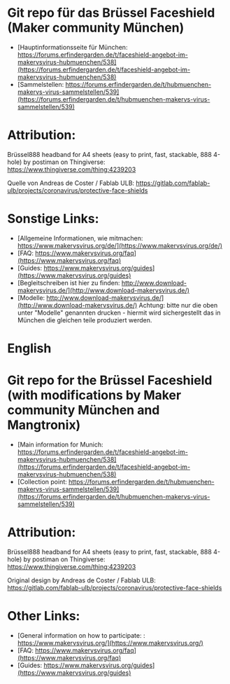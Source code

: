 # Git repo für das Brüssel Faceshield (Maker community München)

* [Hauptinformationsseite für München: https://forums.erfindergarden.de/t/faceshield-angebot-im-makervsvirus-hubmuenchen/538](https://forums.erfindergarden.de/t/faceshield-angebot-im-makervsvirus-hubmuenchen/538)
* [Sammelstellen: https://forums.erfindergarden.de/t/hubmuenchen-makervs-virus-sammelstellen/539](https://forums.erfindergarden.de/t/hubmuenchen-makervs-virus-sammelstellen/539)

# Attribution: 
Brüssel888 headband for A4 sheets (easy to print, fast, stackable, 888 4-hole) by postiman on Thingiverse: https://www.thingiverse.com/thing:4239203

Quelle von Andreas de Coster / Fablab ULB:
https://gitlab.com/fablab-ulb/projects/coronavirus/protective-face-shields



# Sonstige Links:
* [Allgemeine Informationen, wie mitmachen: https://www.makervsvirus.org/de/](https://www.makervsvirus.org/de/)
* [FAQ: https://www.makervsvirus.org/faq](https://www.makervsvirus.org/faq)
* [Guides: https://www.makervsvirus.org/guides](https://www.makervsvirus.org/guides)
* [Begleitschreiben ist hier zu finden: http://www.download-makervsvirus.de/](http://www.download-makervsvirus.de/)
* [Modelle: http://www.download-makervsvirus.de/](http://www.download-makervsvirus.de/) Achtung: bitte nur die oben unter "Modelle" genannten drucken - hiermit wird sichergestellt das in München die gleichen teile produziert werden.



# English

# Git repo for the Brüssel Faceshield (with modifications by Maker community München and Mangtronix)

* [Main information for Munich: https://forums.erfindergarden.de/t/faceshield-angebot-im-makervsvirus-hubmuenchen/538](https://forums.erfindergarden.de/t/faceshield-angebot-im-makervsvirus-hubmuenchen/538)
* [Collection point: https://forums.erfindergarden.de/t/hubmuenchen-makervs-virus-sammelstellen/539](https://forums.erfindergarden.de/t/hubmuenchen-makervs-virus-sammelstellen/539)

# Attribution: 
Brüssel888 headband for A4 sheets (easy to print, fast, stackable, 888 4-hole) by postiman on Thingiverse: https://www.thingiverse.com/thing:4239203

Original design by Andreas de Coster / Fablab ULB:
https://gitlab.com/fablab-ulb/projects/coronavirus/protective-face-shields


# Other Links:
* [General information on how to participate: : https://www.makervsvirus.org/](https://www.makervsvirus.org/)
* [FAQ: https://www.makervsvirus.org/faq](https://www.makervsvirus.org/faq)
* [Guides: https://www.makervsvirus.org/guides](https://www.makervsvirus.org/guides)


